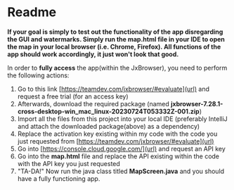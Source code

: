 # Readme
**If your goal is simply to test out the functionality of the app disregarding the GUI and watermarks. Simply run the **map.html** file in your IDE to open the map in your local browser (i.e. Chrome, Firefox). All functions of the app should work accordingly, it just won't look that good.**





In order to **fully access** the app(within the JxBrowser), you need to perform the following actions:
  1. Go to this link [https://teamdev.com/jxbrowser/#evaluate](url) and request a free trial (for an access key)
  2. Afterwards, download the required package (named **jxbrowser-7.28.1-cross-desktop-win_mac_linux-20230724T053332Z-001.zip**)
  3. Import all the files from this project into your local IDE (preferably IntelliJ and attach the downloaded package(above) as a dependency)
  4. Replace the activation key existing within my code with the code you just requested from [https://teamdev.com/jxbrowser/#evaluate](url)
  5. Go into [https://console.cloud.google.com/](url) and request an API key
  6. Go into the **map.html** file and replace the API existing within the code with the API key you just requested
  7. "TA-DA!" Now run the java class titled **MapScreen.java** and you should have a fully functioning app.



